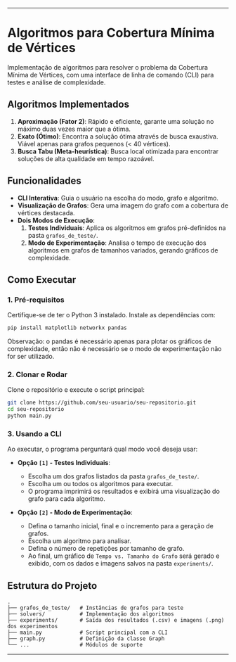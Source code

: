 -----

# Algoritmos para Cobertura Mínima de Vértices

Implementação de algoritmos para resolver o problema da Cobertura Mínima de Vértices, com uma interface de linha de comando (CLI) para testes e análise de complexidade.

## Algoritmos Implementados

1.  **Aproximação (Fator 2)**: Rápido e eficiente, garante uma solução no máximo duas vezes maior que a ótima.
2.  **Exato (Ótimo)**: Encontra a solução ótima através de busca exaustiva. Viável apenas para grafos pequenos (\< 40 vértices).
3.  **Busca Tabu (Meta-heurística)**: Busca local otimizada para encontrar soluções de alta qualidade em tempo razoável.

## Funcionalidades

  * **CLI Interativa**: Guia o usuário na escolha do modo, grafo e algoritmo.
  * **Visualização de Grafos**: Gera uma imagem do grafo com a cobertura de vértices destacada.
  * **Dois Modos de Execução**:
    1.  **Testes Individuais**: Aplica os algoritmos em grafos pré-definidos na pasta `grafos_de_teste/`.
    2.  **Modo de Experimentação**: Analisa o tempo de execução dos algoritmos em grafos de tamanhos variados, gerando gráficos de complexidade.

## Como Executar

### 1\. Pré-requisitos

Certifique-se de ter o Python 3 instalado. Instale as dependências com:

```bash
pip install matplotlib networkx pandas
```

Observação: o pandas é necessário apenas para plotar os gráficos de complexidade, então não é necessário se o modo de experimentação não for ser utilizado.

### 2\. Clonar e Rodar

Clone o repositório e execute o script principal:

```bash
git clone https://github.com/seu-usuario/seu-repositorio.git
cd seu-repositorio
python main.py
```

### 3\. Usando a CLI

Ao executar, o programa perguntará qual modo você deseja usar:

  * **Opção `[1]` - Testes Individuais**:

      * Escolha um dos grafos listados da pasta `grafos_de_teste/`.
      * Escolha um ou todos os algoritmos para executar.
      * O programa imprimirá os resultados e exibirá uma visualização do grafo para cada algoritmo.

  * **Opção `[2]` - Modo de Experimentação**:

      * Defina o tamanho inicial, final e o incremento para a geração de grafos.
      * Escolha um algoritmo para analisar.
      * Defina o número de repetições por tamanho de grafo.
      * Ao final, um gráfico de `Tempo vs. Tamanho do Grafo` será gerado e exibido, com os dados e imagens salvos na pasta `experiments/`.

## Estrutura do Projeto

```
.
├── grafos_de_teste/   # Instâncias de grafos para teste
├── solvers/           # Implementação dos algoritmos
├── experiments/       # Saída dos resultados (.csv) e imagens (.png) dos experimentos
├── main.py            # Script principal com a CLI
├── graph.py           # Definição da classe Graph
└── ...                # Módulos de suporte
```

-----
